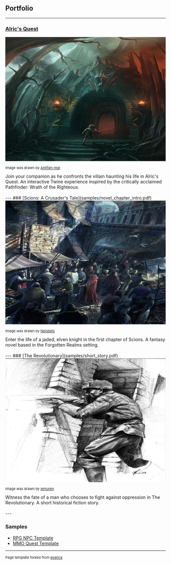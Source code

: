 ## Portfolio

---


### [Alric's Quest](samples/alrics_quest.html)
<img src="images/alrics_thumbnail.jpg?raw=true"/>
<p style="font-size:11px">Image was drawn by <a href="https://www.deviantart.com/antifan-real">Antifan-real</a></p>
Join your companion as he confronts the villain haunting his life in Alric's Quest. An interactive Twine experience inspired by the critically acclaimed Pathfinder: Wrath of the Righteous.
 <br><br>
---
### [Scions: A Crusader's Tale](samples/novel_chapter_intro.pdf)
<img src="images/crusader_thumbnail.jpg?raw=true"/>
<p style="font-size:11px">Image was drawn by <a href="https://www.deviantart.com/neisbeis">Neisbeis</a></p>
Enter the life of a jaded, elven knight in the first chapter of Scions. A fantasy novel based in the Forgotten Realms setting.
<br><br>
---
### [The Revolutionary](samples/short_story.pdf)
<img src="images/revolutionary_thumbnail.jpg?raw=true"/>
<p style="font-size:11px">Image was drawn by <a href="https://www.deviantart.com/lemuren">lemuren</a></p>
Witness the fate of a man who chooses to fight against oppression in The Revolutionary. A short historical fiction story. 
<br><br>
---

### Samples

- [RPG NPC Template](samples/rpg_npc_example.pdf)
- [MMO Quest Template](samples/mmo_quest_example.pdf)






---
<p style="font-size:11px">Page template forked from <a href="https://github.com/evanca/quick-portfolio">evanca</a></p>
<!-- Remove above link if you don't want to attibute -->

